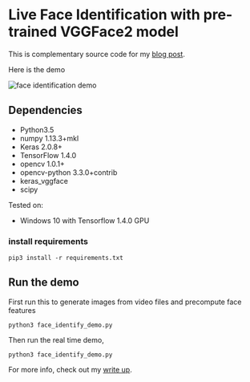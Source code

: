 # Live Face Identification with pre-trained VGGFace2 model

This is complementary source code for my [blog post](https://www.dlology.com/blog/live-face-identification-with-pre-trained-vggface2-model/).

 Here is the demo

![face identification demo](https://gitcdn.xyz/cdn/Tony607/blog_statics/master/images/face/face_identification.gif "face identification demo")



## Dependencies
- Python3.5
- numpy 1.13.3+mkl
- Keras 2.0.8+
- TensorFlow 1.4.0
- opencv 1.0.1+
- opencv-python 3.3.0+contrib
- keras_vggface
- scipy

Tested on:
- Windows 10 with Tensorflow 1.4.0 GPU

### install requirements
```
pip3 install -r requirements.txt
```

## Run the demo
First run this to generate images from video files and precompute face features
```
python3 face_identify_demo.py
```
Then run the real time demo,
```
python3 face_identify_demo.py
```
For more info, check out my [write up](https://www.dlology.com/blog/live-face-identification-with-pre-trained-vggface2-model/).